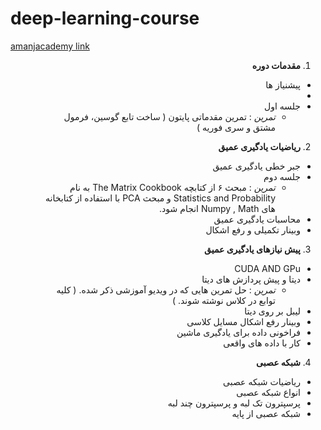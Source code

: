 # deep-learning-course


[amanjacademy link](https://lms.amanjacademy.com/alogin)

<div dir="rtl">
 
 
1. **مقدمات دوره**

  * پیشنیاز ها 
  *
  * جلسه اول
    * *تمرین* : تمرین مقدماتی پایتون ( ساخت تابع گوسین، فرمول مشتق و سری فوریه  ) 



2. **ریاضیات یادگیری عمیق**

  * جبر خطی یادگیری عمیق
  * جلسه دوم
    * *تمرین* : مبحث ۶ از کتابچه The Matrix Cookbook  به نام Statistics and Probability و مبحث PCA  با استفاده از  کتابخانه های Numpy , Math  انجام شود.
  * محاسبات یادگیری عمیق
  * وبینار تکمیلی و رفع اشکال



3. **پیش نیازهای یادگیری عمیق**

  * CUDA AND GPu
  * دیتا و پیش پردازش های دیتا
     *  *تمرین* : حل تمرین هایی که در ویدیو آموزشی ذکر شده. ( کلیه توابع در کلاس نوشته شوند. )
  * لیبل بر روی دیتا
  *   وبینار رفع اشکال مسایل کلاسی
  *  فراخونی داده برای یادگیری ماشین
  *  کار با داده های واقعی



4. **شبکه عصبی**

  * ریاضیات شبکه عصبی
  * انواع شبکه عصبی
  * پرسپترون تک لبه و پرسپترون چند لبه
  * شبکه عصبی از پایه
  
 
 
 </dir>
   
  
